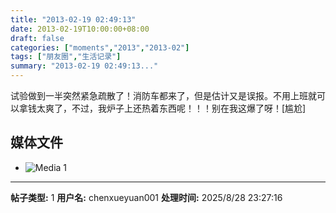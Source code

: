 ```yaml
---
title: "2013-02-19 02:49:13"
date: 2013-02-19T10:00:00+08:00
draft: false
categories: ["moments","2013","2013-02"]
tags: ["朋友圈","生活记录"]
summary: "2013-02-19 02:49:13..."
---
```


试验做到一半突然紧急疏散了！消防车都来了，但是估计又是误报。不用上班就可以拿钱太爽了，不过，我炉子上还热着东西呢！！！别在我这爆了呀！[尴尬]

## 媒体文件

- ![Media 1](/Moments/photos/2013-02-19/201302190249130.jpg)

---

**帖子类型:** 1
**用户名:** chenxueyuan001
**处理时间:** 2025/8/28 23:27:16